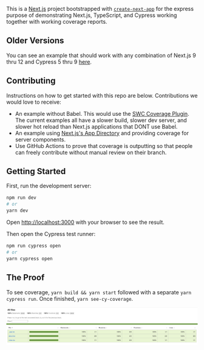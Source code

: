 This is a [Next.js](https://nextjs.org/) project bootstrapped with [`create-next-app`](https://github.com/vercel/next.js/tree/canary/packages/create-next-app) for the express purpose of demonstrating Next.js, TypeScript, and Cypress working together with working coverage reports.

## Older Versions

You can see an example that should work with any combination of Next.js 9 thru 12 and Cypress 5 thru 9
[here](https://github.com/kylemh/next-ts-with-cypress-coverage/tree/next9thru12-and-cypress5thru9).

## Contributing

Instructions on how to get started with this repo are below. Contributions we would love to receive:

- An example without Babel. This would use the
  [SWC Coverage Plugin](https://github.com/kwonoj/swc-plugin-coverage-instrument). The current examples all have a
  slower build, slower dev server, and slower hot reload than Next.js applications that DONT use Babel.
- An example using [Next.js's App Directory](https://beta.nextjs.org/docs/getting-started) and providing coverage for
  server components.
- Use GitHub Actions to prove that coverage is outputting so that people can freely contribute without manual review on
  their branch.

## Getting Started

First, run the development server:

```bash
npm run dev
# or
yarn dev
```

Open [http://localhost:3000](http://localhost:3000) with your browser to see the result.

Then open the Cypress test runner:

```bash
npm run cypress open
# or
yarn cypress open
```

## The Proof

To see coverage, `yarn build && yarn start` followed with a separate `yarn cypress run`.
Once finished, `yarn see-cy-coverage`.

![Screenshot of coverage report](./coverage_screenshot_next13.png)
